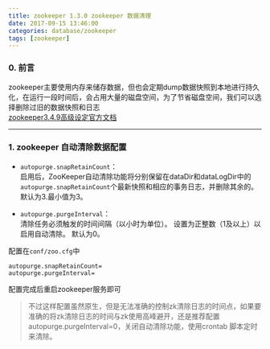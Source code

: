 ```yaml
---
title: zookeeper 1.3.0 zookeeper 数据清理
date: 2017-09-15 13:46:00
categories: database/zookeeper
tags: [zookeeper]
---
```


### 0. 前言
zookeeper主要使用内存来储存数据，但也会定期dump数据快照到本地进行持久化，在运行一段时间后，会占用大量的磁盘空间，为了节省磁盘空间，我们可以选择删除过旧的数据快照和日志  
[zookeeper3.4.9高级设定官方文档](https://zookeeper.apache.org/doc/trunk/zookeeperAdmin.html#sc_advancedConfiguration)   

---

### 1. zookeeper 自动清除数据配置
- `autopurge.snapRetainCount`：  
启用后，ZooKeeper自动清除功能将分别保留在dataDir和dataLogDir中的`autopurge.snapRetainCount`个最新快照和相应的事务日志，并删除其余的。 默认为3.最小值为3。

- `autopurge.purgeInterval`：  
清除任务必须触发的时间间隔（以小时为单位）。 设置为正整数（1及以上）以启用自动清除。 默认为0。

配置在`conf/zoo.cfg`中
```
autopurge.snapRetainCount=
autopurge.purgeInterval=
```
配置完成后重启zookeeper服务即可

> 不过这样配置虽然原生，但是无法准确的控制zk清除日志的时间点，如果要准确的将zk清除日志的时间与zk使用高峰避开，还是推荐配置autopurge.purgeInterval=0，关闭自动清除功能，使用crontab 脚本定时来清除。
